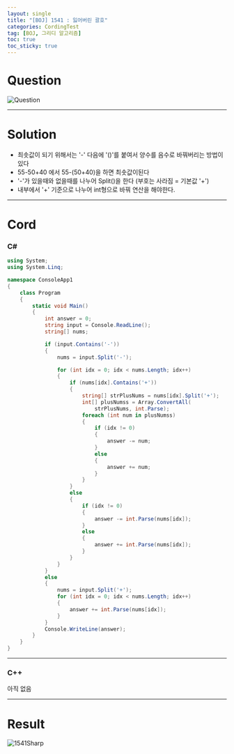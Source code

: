 ```yaml
---
layout: single
title: "[BOJ] 1541 : 잃어버린 괄호"
categories: CordingTest
tag: [BOJ, 그리디 알고리즘]
toc: true
toc_sticky: true
---
```


# Question
![Question](https://user-images.githubusercontent.com/97664446/168412245-36a7694d-07a3-41f1-85d5-9cdb0a410e68.png)

***

# Solution
- 최솟값이 되기 위해서는 '-' 다음에 '()'를 붙여서 양수를 음수로 바꿔버리는 방법이 있다
- 55-50+40 에서 55-(50+40)을 하면 최솟값이된다
- '-'가 있을때와 없을때를 나누어 Split()을 한다 (부호는 사라짐 = 기본값 '+')
- 내부에서 '+' 기준으로 나누어 int형으로 바꿔 연산을 해야한다.

***

# Cord
### C#
```c#
using System;
using System.Linq;

namespace ConsoleApp1
{
    class Program
    {
        static void Main()
        {
            int answer = 0;
            string input = Console.ReadLine();
            string[] nums;

            if (input.Contains('-'))
            {
                nums = input.Split('-');

                for (int idx = 0; idx < nums.Length; idx++)
                {
                    if (nums[idx].Contains('+'))
                    {
                        string[] strPlusNums = nums[idx].Split('+');
                        int[] plusNumss = Array.ConvertAll(
                            strPlusNums, int.Parse);
                        foreach (int num in plusNumss)
                        {
                            if (idx != 0)
                            {
                                answer -= num;
                            }
                            else
                            {
                                answer += num;
                            }
                        } 
                    }
                    else
                    {
                        if (idx != 0)
                        {
                            answer -= int.Parse(nums[idx]);
                        }
                        else
                        {
                            answer += int.Parse(nums[idx]);
                        }
                    }
                }
            }
            else
            {
                nums = input.Split('+');
                for (int idx = 0; idx < nums.Length; idx++)
                {
                    answer += int.Parse(nums[idx]);
                }
            }
            Console.WriteLine(answer);
        }
    }
}
```

***

### C++
아직 없음

***

# Result
![1541Sharp](https://user-images.githubusercontent.com/97664446/168412244-bb63a073-ae5b-4b0e-8173-b462749cb48b.png)

